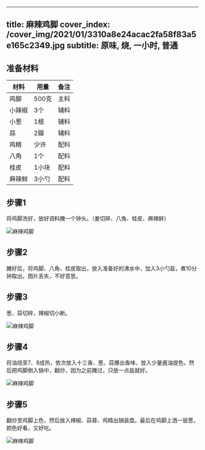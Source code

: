 
---
title: 麻辣鸡脚
cover_index: /cover_img/2021/01/3310a8e24acac2fa58f83a5e165c2349.jpg
subtitle: 原味, 烧, 一小时, 普通
---

## 准备材料

| 材料     | 用量 | 备注|
| ------- | ----- | --- |
| 鸡脚 | 500克| 主料 |
| 小辣椒 | 3个| 辅料 |
| 小葱 | 1根| 辅料 |
| 蒜 | 2瓣| 辅料 |
| 鸡精 | 少许| 配料 |
| 八角 | 1个| 配料 |
| 桂皮 | 1小块| 配料 |
| 麻辣鲜 | 3小勺| 配料 |

## 步骤1

将鸡脚洗好，放好调料腌一个钟头。（姜切碎、八角、桂皮、麻辣鲜）

![麻辣鸡脚](https://i8.meishichina.com/attachment/recipe/201010/201010031343072.gif?x-oss-process=style/p320) 

## 步骤2

腌好后，将鸡脚、八角、桂皮取出，放入准备好的沸水中，加入3小勺盐，煮10分钟取出。图片丢失，不好意思。

## 步骤3

葱、蒜切碎，辣椒切小断。

![麻辣鸡脚](https://i8.meishichina.com/attachment/recipe/201010/201010031405110.jpg?x-oss-process=style/p320) 

## 步骤4

将油烧至7、8成热，依次放入十三香、葱、蒜爆出香味、放入少量酱油提色，然后把鸡脚倒入锅中，翻炒，因为之前腌过，只放一点盐就好。

![麻辣鸡脚](https://i8.meishichina.com/attachment/recipe/201010/201010031408206.jpg?x-oss-process=style/p320) 

## 步骤5

翻炒至鸡脚上色，然后放入辣椒、蒜蓉、鸡精出锅装盘。最后在鸡脚上洒一层葱，颜色好看，又好吃。

![麻辣鸡脚](https://i8.meishichina.com/attachment/recipe/201010/201010031412404.jpg?x-oss-process=style/p320) 

